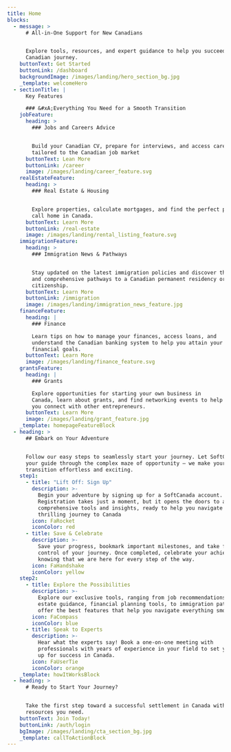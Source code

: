 ```yaml
---
title: Home
blocks:
  - message: >
      # All-in-One Support for New Canadians


      Explore tools, resources, and expert guidance to help you succeed in your
      Canadian journey.
    buttonText: Get Started
    buttonLink: /dashboard
    backgroundImage: /images/landing/hero_section_bg.jpg
    _template: welcomeHero
  - sectionTitle: |
      Key Features

      ### &#xA;Everything You Need for a Smooth Transition
    jobFeature:
      heading: >
        ### Jobs and Careers Advice


        Build your Canadian CV, prepare for interviews, and access career advice
        tailored to the Canadian job market
      buttonText: Lean More
      buttonLink: /career
      image: /images/landing/career_feature.svg
    realEstateFeature:
      heading: >
        ### Real Estate & Housing


        Explore properties, calculate mortgages, and find the perfect place to
        call home in Canada.
      buttonText: Learn More
      buttonLink: /real-estate
      image: /images/landing/rental_listing_feature.svg
    immigrationFeature:
      heading: >
        ### Immigration News & Pathways


        Stay updated on the latest immigration policies and discover the best
        and comprehensive pathways to a Canadian permanent residency or
        citizenship.
      buttonText: Learn More
      buttonLink: /immigration
      image: /images/landing/immigration_news_feature.jpg
    financeFeature:
      heading: |
        ### Finance

        Learn tips on how to manage your finances, access loans, and
        understand the Canadian banking system to help you attain your
        financial goals.
      buttonText: Learn More
      image: /images/landing/finance_feature.svg
    grantsFeature:
      heading: |
        ### Grants

        Explore opportunities for starting your own business in
        Canada, learn about grants, and find networking events to help
        you connect with other entrepreneurs.
      buttonText: Learn More
      image: /images/landing/grant_feature.jpg
    _template: homepageFeatureBlock
  - heading: >
      ## Embark on Your Adventure


      Follow our easy steps to seamlessly start your journey. Let SoftCanada be
      your guide through the complex maze of opportunity — we make your
      transition effortless and exciting.
    step1:
      - title: "Lift Off: Sign Up"
        description: >-
          Begin your adventure by signing up for a SoftCanada account.
          Registration takes just a moment, but it opens the doors to all of our
          comprehensive tools and insights, ready to help you navigate this
          thrilling journey to Canada
        icon: FaRocket
        iconColor: red
      - title: Save & Celebrate
        description: >-
          Save your progress, bookmark important milestones, and take full
          control of your journey. Once completed, celebrate your achievements
          knowing that we are here for every step of the way.
        icon: FaHandshake
        iconColor: yellow
    step2:
      - title: Explore the Possibilities
        description: >-
          Explore our exclusive tools, ranging from job recommendations, real
          estate guidance, financial planning tools, to immigration pathways. We
          offer the best features that help you navigate everything smoothly.
        icon: FaCompass
        iconColor: blue
      - title: Speak to Experts
        description: >-
          Hear what the experts say! Book a one-on-one meeting with
          professionals with years of experience in your field to set yourself
          up for success in Canada.
        icon: FaUserTie
        iconColor: orange
    _template: howItWorksBlock
  - heading: >
      # Ready to Start Your Journey?


      Take the first step toward a successful settlement in Canada with all the
      resources you need.
    buttonText: Join Today!
    buttonLink: /auth/login
    bgImage: /images/landing/cta_section_bg.jpg
    _template: callToActionBlock
---
```


